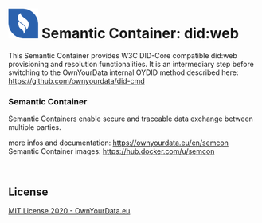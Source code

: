 # <img src="https://github.com/sem-con/sc-dec112/raw/master/app/assets/images/oyd_blue.png" width="60"> Semantic Container: did:web    

This Semantic Container provides W3C DID-Core compatible did:web provisioning and resolution functionalities. It is an intermediary step before switching to the OwnYourData internal OYDID method described here: https://github.com/ownyourdata/did-cmd


### Semantic Container

Semantic Containers enable secure and traceable data exchange between multiple parties.

more infos and documentation: https://ownyourdata.eu/en/semcon
Semantic Container images: https://hub.docker.com/u/semcon

&nbsp;    

## License

[MIT License 2020 - OwnYourData.eu](https://raw.githubusercontent.com/sem-con/sc-governance/master/LICENSE)